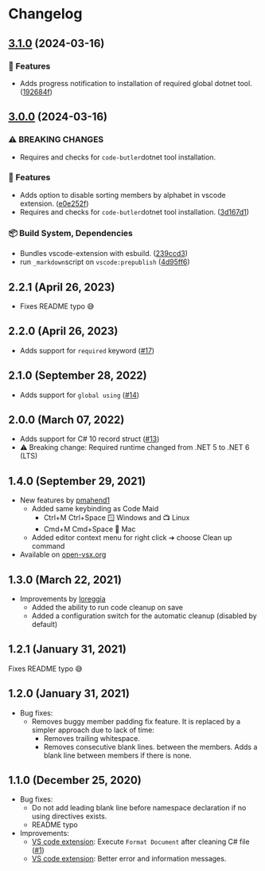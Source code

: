 # Changelog

## [3.1.0](https://github.com/just-seba/code-butler/compare/vscode-code-butler-v3.0.0...vscode-code-butler-v3.1.0) (2024-03-16)


### 🚀 Features

* Adds progress notification to installation of required global dotnet tool. ([192684f](https://github.com/just-seba/code-butler/commit/192684f7825b0142c5cc9d24adf72126233a984b))

## [3.0.0](https://github.com/just-seba/code-butler/compare/vscode-code-butler-v2.2.1...vscode-code-butler-v3.0.0) (2024-03-16)


### ⚠ BREAKING CHANGES

* Requires and checks for `code-butler`dotnet tool installation.

### 🚀 Features

* Adds option to disable sorting members by alphabet in vscode extension. ([e0e252f](https://github.com/just-seba/code-butler/commit/e0e252f2da57a623779add3e00d6c53aed2fe26e))
* Requires and checks for `code-butler`dotnet tool installation. ([3d167d1](https://github.com/just-seba/code-butler/commit/3d167d106b494587940dbe47609510158c05f284))


### 📦️ Build System, Dependencies

* Bundles vscode-extension with esbuild. ([239ccd3](https://github.com/just-seba/code-butler/commit/239ccd37c063076680310915498ee38bd78bc862))
* run `_markdown`script on `vscode:prepublish` ([4d95ff6](https://github.com/just-seba/code-butler/commit/4d95ff6f31229c009e3fa18c332784d584fe2c48))

## 2.2.1 (April 26, 2023)

- Fixes README typo 😅

## 2.2.0 (April 26, 2023)

- Adds support for `required` keyword ([#17](https://github.com/Projektanker/code-butler/issues/17))

## 2.1.0 (September 28, 2022)

- Adds support for `global using` ([#14](https://github.com/Projektanker/code-butler/issues/14))

## 2.0.0 (March 07, 2022)

- Adds support for C# 10 record struct ([#13](https://github.com/Projektanker/code-butler/issues/13))
- ⚠️ Breaking change: Required runtime changed from .NET 5 to .NET 6 (LTS)

## 1.4.0 (September 29, 2021)

- New features by [pmahend1](https://github.com/pmahend1)
  - Added same keybinding as Code Maid
    - Ctrl+M Ctrl+Space 🪟 Windows and 📺 Linux
    - Cmd+M Cmd+Space 🍎 Mac
  - Added editor context menu for right click ➔ choose Clean up command
- Available on [open-vsx.org](https://open-vsx.org/extension/projektanker/code-butler)

## 1.3.0 (March 22, 2021)

- Improvements by [loreggia](https://github.com/loreggia)
  - Added the ability to run code cleanup on save
  - Added a configuration switch for the automatic cleanup (disabled by default)

## 1.2.1 (January 31, 2021)

Fixes README typo 😅

## 1.2.0 (January 31, 2021)

- Bug fixes:
  - Removes buggy member padding fix feature. It is replaced by a simpler approach due to lack of time:
    - Removes trailing whitespace.
    - Removes consecutive blank lines. between the members. Adds a blank line between members if there is none.

## 1.1.0 (December 25, 2020)

- Bug fixes:
  - Do not add leading blank line before namespace declaration if no using directives exists.
  - README typo
- Improvements:
  - [VS code extension](https://marketplace.visualstudio.com/items?itemName=projektanker.code-butler): Execute `Format Document` after cleaning C# file ([#1](https://github.com/Projektanker/code-butler/issues/1))
  - [VS code extension](https://marketplace.visualstudio.com/items?itemName=projektanker.code-butler): Better error and information messages.
